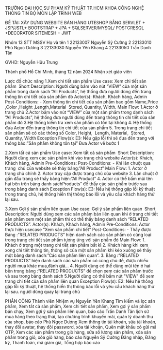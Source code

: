 TRƯỜNG ĐẠI HỌC SƯ PHẠM KỸ THUẬT TP.HCM
KHOA CÔNG NGHỆ THÔNG TIN
BỘ MÔN LẬP TRÌNH WEB




ĐỀ TÀI: XÂY DỰNG WEBSITE BÁN HÀNG UTESHOP BẰNG SERVLET + JSP/JSTL+ BOOTSTRAP + JPA + SQLSERVER/MYSQL/ POSTGRESQL +DECORATOR SITEMESH + JWT

Nhóm 13
STT	MSSV	Họ và tên
1	22133007	Nguyễn Sỹ Cường
2	22133010	Phù Ngọc Dương
3	22133030	Nguyễn Yên Khang
4	22133050	Trần Danh Tân


GVHD: Nguyễn Hữu Trung


Thành phố Hồ Chí Minh, tháng 12 năm 2024
Nhận xét giáo viên






















Lược đồ chức năng
1.Xem chi tiết sản phẩm
Use case:	Xem chi tiết sản phẩm 
Short Description:	Người dùng bấm vào nút “VIEW” của một sản phẩm trong danh sách ”All Products”, hệ thống đưa người dùng đến trang thông tin chi tiết của sản phẩm đó
Actor(s):	Khách, Khách hàng, Admin
Post-Conditions:	- Xem thông tin chi tiết của sản phẩm bao gồm Name,Price ,Color ,Height ,Length,Material  Stored, Quantity, Width.
Main Flow:	1.Actor ở trang chủ
2.Actor bấm vào nút “VIEW” của một sản phẩm trong danh sách ”All Products”, hệ thống đưa người dùng đến trang thông tin chi tiết của sản phẩm đó
3.Hệ thống kiểm tra xem sản phẩm có tồn tại không
4. Hệ thống đưa Actor đến trang thông tin chi tiết của sản phẩm
5. Trong trang chi tiết sản phẩm sẽ có các thông số Color, Height,  Length, Material,  Stored, Quantity, Width
Exception Flow(s):	E3: Nếu gặp lỗi thì sẽ đưa đến trang với thông báo:”Sản phẩm không tồn tại”
Đưa Actor về bước 1
 
2.Xem tất cả sản phẩm 
Use case:	Xem tất cả sản phẩm 
Short Description:	Người dùng xem các sản phẩm khi vào trang chủ website
Actor(s):	Khách, Khách hàng, Admin
Pre-Conditions:	
Post-Conditions:	- Khi lăn chuột qua trang  chủ của website sẽ thấy bảng:”All Product”
Main Flow:	1. Actor ở trang chủ chính
2. Actor truy cập được trang chủ của website
3. Lăn chuột ở gần đầu trang sẽ thấy bảng hiện:”All Product”
4. Actor có thể bấm mũi tên hai bên trên bảng danh sáchProducts” để thấy các sản phẩm trước sau trong bảng danh sách
Exception Flow(s):	E3: Nếu hệ thống gặp lỗi kỹ thuật trong trang chủ, hệ thống hiển thị thông báo lỗi và yêu cầu khách hàng thử lại sau.
 
 
3.Xem Gợi ý sản phẩm liên quan
Use case:	Gợi ý sản phẩm liên quan 
Short Description:	Người dùng xem các sản phẩm bán liên quan khi ở trang chi tiết sản phẩm xem một sản phẩm thì có thể thấy bảng danh sách “RELATED PRODUCTS”.
Actor(s):	Khách, Khách hàng, Admin
Pre-Conditions:	Actor thực hiện usecase ”Xem sản phẩm chi tiết”
Post-Conditions:	- Thấy được  Bảng :”RELATED PRODUCTS” hiện danh sách các sản phẩm có cùng loại trong trang chi tiết sản phẩm tương ứng với sản phẩm đó
Main Flow:	1. Khách ở trong một trang chi tiết sản phẩm bất kì
2. Khách hàng khi xem xong chi tiết thông tin, thông số của một sản phẩm khi kéo xuống sẽ thấy một bảng danh sách:”Các sản phẩm liên quan”.
3. Bảng :”RELATED PRODUCTS” hiện danh sách các sản phẩm có cùng chủ đề, được nhiều người mua khác mua,đánh giá...
4. Người dùng có thể dùng mũi tên ở hai bên trong bảng :”RELATED PRODUCTS” để chọn xem các sản phẩm trước và sau trong bảng danh sách
5.Người dùng có thể bấm nút "VIEW" để xem trang chi tiết của sản phẩm liên quan
Exception Flow(s):	E2: Nếu hệ thống gặp lỗi kỹ thuật, hệ thống hiển thị thông báo lỗi và yêu cầu khách hàng thử lại sau. người dùng quay lại trang chủ




















PHÂN CÔNG
Thành viên	Nhiệm vụ
Nguyễn Yên Khang	Tìm kiếm và lọc sản phẩm, Xem tất cả sản phẩm, Xem chi tiết sản phẩm, Xem gợi ý sản phẩm bán chạy, Xem gợi ý sản phẩm liên quan, báo cáo
Trần Danh Tân	lịch sử mua hàng theo trạng thái, tạo chương trình khuyến mãi, quản lý doanh thu của shop, báo cáo
Phù Ngọc Dương	Xem thông tin tài khoản, sửa tài khoản, thay đổi avatar, thay đỏi password, xóa tài khoản, Quên mật khẩu có gửi mã OTP, Xem các sản phẩm trong giỏ hàng, sửa số lượng sản phẩm, xóa sản phẩm trong giỏ, xóa giỏ hàng, báo cáo
Nguyễn Sỹ Cường	Đăng nhập, Đăng ký, Thanh toán, mã giảm giá, Tổng hợp báo cáo
